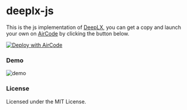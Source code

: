 # deeplx-js

This is the js implementation of [DeepLX](https://github.com/OwO-Network/DeepLX), you can get a copy and launch your own on [AirCode](https://aircode.io) by clicking the button below.

[![Deploy with AirCode](https://aircode.io/aircode-deploy-button.svg)](https://aircode.io/dashboard?owner=ifyour&repo=deeplx-js&branch=main&appname=deeplx)

### Demo

![demo](https://images.mingming.dev/file/9547a9862199c43968e1c.png)

### License

Licensed under the MIT License.
